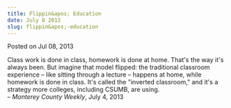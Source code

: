 ```yaml
---
title: Flippin&apos; Education
date: July 8 2013
slug: flippin&apos;-education
---
```





<span class="date">Posted on Jul 08, 2013    </span>
<p>Class work is done in class, homework is done at home. That&apos;s
the way it&apos;s always been. But imagine that model flipped: the
traditional classroom experience &#x2013; like sitting through a lecture &#x2013;
happens at home, while homework is done in class. It&apos;s called the
&quot;inverted classroom,&quot; and it&apos;s a strategy more colleges, including
CSUMB, are using.<br>
&#x2013; <em>Monterey County Weekly</em>, July 4, 2013</br></p>





